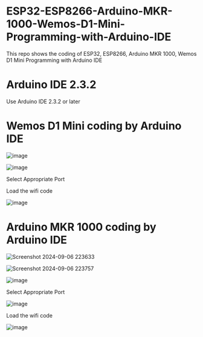 # ESP32-ESP8266-Arduino-MKR-1000-Wemos-D1-Mini-Programming-with-Arduino-IDE
This repo shows the coding of ESP32, ESP8266, Arduino MKR 1000, Wemos D1 Mini Programming with Arduino IDE

# Arduino IDE 2.3.2

Use Arduino IDE 2.3.2 or later


#  Wemos D1 Mini coding by Arduino IDE

![image](https://github.com/user-attachments/assets/c52fa1d0-aca5-4ad3-97f7-1c3af998e8f3)

![image](https://github.com/user-attachments/assets/07128115-e2b5-486b-b5cd-dc888783a3f6)


Select Appropriate Port


Load the wifi code

![image](https://github.com/user-attachments/assets/e13161f3-6df4-4cdc-9cd5-f56bfd650b10)


# Arduino MKR 1000 coding by Arduino IDE


![Screenshot 2024-09-06 223633](https://github.com/user-attachments/assets/f75c6cf1-9682-4178-8cce-57e4175b865f)

![Screenshot 2024-09-06 223757](https://github.com/user-attachments/assets/d8bb3581-69c2-43b5-8ad0-1868ad0cfdaf)

![image](https://github.com/user-attachments/assets/e59565c9-3fc1-4729-b2e9-1c15e7bf8235)


Select Appropriate Port

![image](https://github.com/user-attachments/assets/79d1c0fd-9670-4ece-9135-3f341b491d15)

Load the wifi code

![image](https://github.com/user-attachments/assets/7dc318cb-e42d-448d-86b0-2a1085f0b495)




